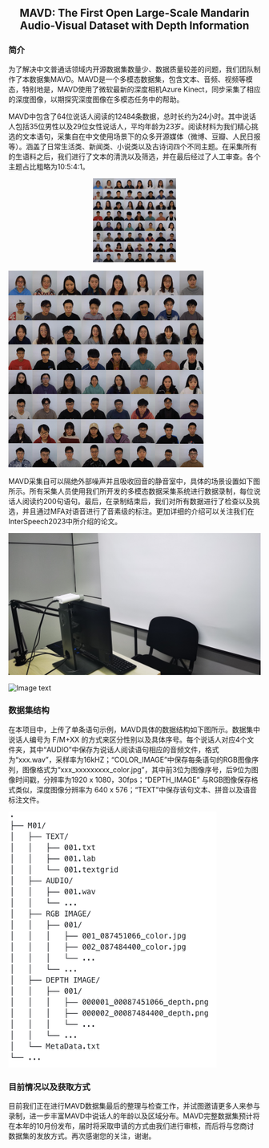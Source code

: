 ## <center>MAVD: The First Open Large-Scale Mandarin Audio-Visual Dataset with Depth Information</center>
### 简介
为了解决中文普通话领域内开源数据集数量少、数据质量较差的问题，我们团队制作了本数据集MAVD。MAVD是一个多模态数据集，包含文本、音频、视频等模态，特别地是，MAVD使用了微软最新的深度相机Azure Kinect，同步采集了相应的深度图像，以期探究深度图像在多模态任务中的帮助。

MAVD中包含了64位说话人阅读的12484条数据，总时长约为24小时。其中说话人包括35位男性以及29位女性说话人，平均年龄为23岁。阅读材料为我们精心挑选的文本语句，采集自在中文使用场景下的众多开源媒体（微博、豆瓣、人民日报等）。涵盖了日常生活类、新闻类、小说类以及古诗词四个不同主题。在采集所有的生语料之后，我们进行了文本的清洗以及筛选，并在最后经过了人工审查。各个主题占比粗略为10:5:4:1。

<p align="center" width="100%">
    <img width="33%" src="image/speakers.png"> 
</p>

![Image text](image/speakers.png)

MAVD采集自可以隔绝外部噪声并且吸收回音的静音室中，具体的场景设置如下图所示。所有采集人员使用我们所开发的多模态数据采集系统进行数据录制，每位说话人阅读约200句语句。最后，在录制结束后，我们对所有数据进行了检查以及挑选，并且通过MFA对语音进行了音素级的标注。更加详细的介绍可以关注我们在InterSpeech2023中所介绍的论文。

![Image text](image/setting.jpg)

![Image text](image/setting2.jpeg)

### 数据集结构
在本项目中，上传了单条语句示例，MAVD具体的数据结构如下图所示。数据集中说话人编号为 F/M+XX 的方式来区分性别以及具体序号。每个说话人对应4个文件夹，其中“AUDIO”中保存为说话人阅读语句相应的音频文件，格式为“xxx.wav”，采样率为16kHZ；“COLOR\_IMAGE”中保存每条语句的RGB图像序列，图像格式为“xxx\_xxxxxxxxx\_color.jpg”，其中前3位为图像序号，后9位为图像时间戳，分辨率为1920 x 1080，30fps；“DEPTH\_IMAGE” 与RGB图像保存格式类似，深度图像分辨率为 640 x 576；“TEXT”中保存该句文本、拼音以及语音标注文件。

![Image text](image/tree.png)

### 目前情况以及获取方式
目前我们正在进行MAVD数据集最后的整理与检查工作，并试图邀请更多人来参与录制，进一步丰富MAVD中说话人的年龄以及区域分布。MAVD完整数据集预计将在本年的10月份发布，届时将采取申请的方式由我们进行审核，而后将与您商讨数据集的发放方式。再次感谢您的关注，谢谢。
